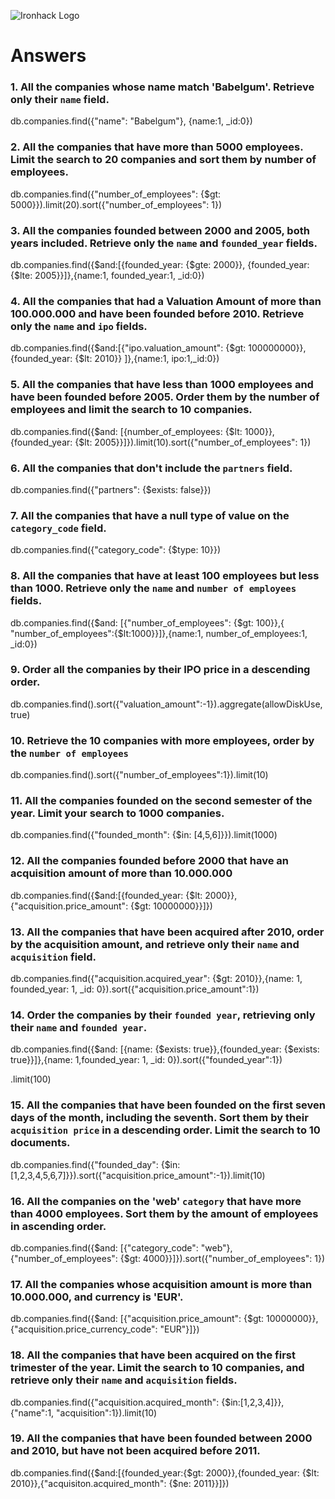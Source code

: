 ![Ironhack Logo](https://i.imgur.com/1QgrNNw.png)

# Answers

### 1. All the companies whose name match 'Babelgum'. Retrieve only their `name` field.

db.companies.find({"name": "Babelgum"}, {name:1, _id:0})

### 2. All the companies that have more than 5000 employees. Limit the search to 20 companies and sort them by **number of employees**.

db.companies.find({"number_of_employees": {$gt: 5000}}).limit(20).sort({"number_of_employees": 1})

### 3. All the companies founded between 2000 and 2005, both years included. Retrieve only the `name` and `founded_year` fields.

db.companies.find({$and:[{founded_year: {$gte: 2000}}, {founded_year: {$lte: 2005}}]},{name:1, founded_year:1, _id:0})

### 4. All the companies that had a Valuation Amount of more than 100.000.000 and have been founded before 2010. Retrieve only the `name` and `ipo` fields.

db.companies.find({$and:[{"ipo.valuation_amount": {$gt: 100000000}},{founded_year: {$lt: 2010}} ]},{name:1, ipo:1,_id:0})

### 5. All the companies that have less than 1000 employees and have been founded before 2005. Order them by the number of employees and limit the search to 10 companies.

db.companies.find({$and: [{number_of_employees: {$lt: 1000}}, {founded_year: {$lt: 2005}}]}).limit(10).sort({"number_of_employees": 1})

### 6. All the companies that don't include the `partners` field.

db.companies.find({"partners": {$exists: false}})

### 7. All the companies that have a null type of value on the `category_code` field.

db.companies.find({"category_code": {$type: 10}})

### 8. All the companies that have at least 100 employees but less than 1000. Retrieve only the `name` and `number of employees` fields.

db.companies.find({$and: [{"number_of_employees": {$gt: 100}},{ "number_of_employees":{$lt:1000}}]},{name:1, number_of_employees:1, _id:0})

### 9. Order all the companies by their IPO price in a descending order.

db.companies.find().sort({"valuation_amount":-1}).aggregate(allowDiskUse, true)


### 10. Retrieve the 10 companies with more employees, order by the `number of employees`

db.companies.find().sort({"number_of_employees":1}).limit(10)

### 11. All the companies founded on the second semester of the year. Limit your search to 1000 companies.

db.companies.find({"founded_month": {$in: [4,5,6]}}).limit(1000)

<!--### 12. All the companies that have been 'deadpooled' after the third year.--->

<!-- Your Code Goes Here -->

### 12. All the companies founded before 2000 that have an acquisition amount of more than 10.000.000

db.companies.find({$and:[{founded_year: {$lt: 2000}},{"acquisition.price_amount": {$gt: 10000000}}]})

### 13. All the companies that have been acquired after 2010, order by the acquisition amount, and retrieve only their `name` and `acquisition` field.

db.companies.find({"acquisition.acquired_year": {$gt: 2010}},{name: 1, founded_year: 1, _id: 0}).sort({"acquisition.price_amount":1})

### 14. Order the companies by their `founded year`, retrieving only their `name` and `founded year`.

db.companies.find({$and: [{name: {$exists: true}},{founded_year: {$exists: true}}]},{name: 1,founded_year: 1, _id: 0}).sort({"founded_year":1})

.limit(100)

### 15. All the companies that have been founded on the first seven days of the month, including the seventh. Sort them by their `acquisition price` in a descending order. Limit the search to 10 documents.

db.companies.find({"founded_day": {$in: [1,2,3,4,5,6,7]}}).sort({"acquisition.price_amount":-1}).limit(10)

### 16. All the companies on the 'web' `category` that have more than 4000 employees. Sort them by the amount of employees in ascending order.

db.companies.find({$and: [{"category_code": "web"},{"number_of_employees": {$gt: 4000}}]}).sort({"number_of_employees": 1})

### 17. All the companies whose acquisition amount is more than 10.000.000, and currency is 'EUR'.

db.companies.find({$and: [{"acquisition.price_amount": {$gt: 10000000}}, {"acquisition.price_currency_code": "EUR"}]})

### 18. All the companies that have been acquired on the first trimester of the year. Limit the search to 10 companies, and retrieve only their `name` and `acquisition` fields.

db.companies.find({"acquisition.acquired_month": {$in:[1,2,3,4]}},{"name":1, "acquisition":1}).limit(10)

### 19. All the companies that have been founded between 2000 and 2010, but have not been acquired before 2011.

db.companies.find({$and:[{founded_year:{$gt: 2000}},{founded_year: {$lt: 2010}},{"acquisiton.acquired_month": {$ne: 2011}}]})
